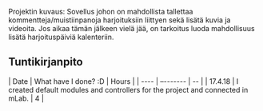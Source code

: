 Projektin kuvaus:
Sovellus johon on mahdollista tallettaa kommentteja/muistiinpanoja harjoituksiin liittyen sekä lisätä kuvia ja videoita. Jos aikaa tämän jälkeen vielä jää, on tarkoitus luoda mahdollisuus lisätä harjoituspäiviä kalenteriin.

## Tuntikirjanpito
| Date | What have I done? :D | Hours |
| ---- | –------- | -- | 
| 17.4.18 | I created default modules and controllers for the project and connected in mLab. | 4 |

